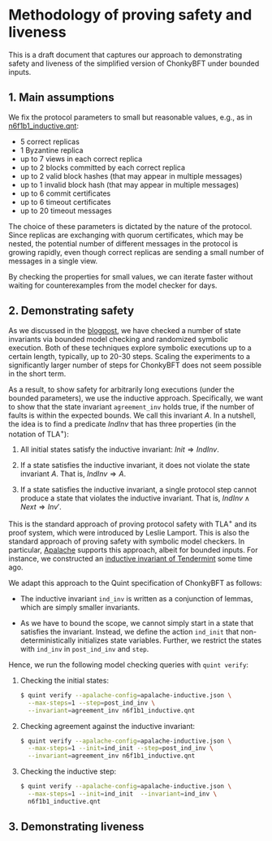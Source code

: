 # Methodology of proving safety and liveness

This is a draft document that captures our approach to demonstrating safety and
liveness of the simplified version of ChonkyBFT under bounded inputs.

## 1. Main assumptions

We fix the protocol parameters to small but reasonable values, e.g., as in
[n6f1b1_inductive.qnt][]:

   - 5 correct replicas
   - 1 Byzantine replica
   - up to 7 views in each correct replica
   - up to 2 blocks committed by each correct replica
   - up to 2 valid block hashes (that may appear in multiple messages)
   - up to 1 invalid block hash (that may appear in multiple messages)
   - up to 6 commit certificates
   - up to 6 timeout certificates
   - up to 20 timeout messages

The choice of these parameters is dictated by the nature of the protocol.  Since
replicas are exchanging with quorum certificates, which may be nested, the
potential number of different messages in the protocol is growing rapidly, even
though correct replicas are sending a small number of messages in a single view.

By checking the properties for small values, we can iterate faster without
waiting for counterexamples from the model checker for days.

## 2. Demonstrating safety

As we discussed in the [blogpost][], we have checked a number of state
invariants via bounded model checking and randomized symbolic execution. Both of
these techniques explore symbolic executions up to a certain length, typically,
up to 20-30 steps. Scaling the experiments to a significantly larger number of
steps for ChonkyBFT does not seem possible in the short term. 

As a result, to show safety for arbitrarily long executions (under the bounded
parameters), we use the inductive approach. Specifically, we want to show that
the state invariant `agreement_inv` holds true, if the number of faults is
within the expected bounds. We call this invariant $A$.  In a nutshell, the idea
is to find a predicate $IndInv$ that has three properties (in the notation of
TLA<sup>+</sup>):

 1. All initial states satisfy the inductive invariant: $Init \Rightarrow IndInv$.
 
 1. If a state satisfies the inductive invariant, it does not violate the state
 invariant $A$. That is, $IndInv \Rightarrow A$.
 
 1. If a state satisfies the inductive invariant, a single protocol step cannot
    produce a state that violates the inductive invariant. That is,
    $IndInv \land Next \Rightarrow Inv'$.

This is the standard approach of proving protocol safety with TLA<sup>+</sup>
and its proof system, which were introduced by Leslie Lamport. This is also the
standard approach of proving safety with symbolic model checkers. In particular,
[Apalache][] supports this approach, albeit for bounded inputs. For instance, we
constructed an [inductive invariant of Tendermint][tendermint-inductive] some
time ago.

We adapt this approach to the Quint specification of ChonkyBFT as follows:

 - The inductive invariant `ind_inv` is written as a conjunction of lemmas,
   which are simply smaller invariants.

 - As we have to bound the scope, we cannot simply start in a state that
 satisfies the invariant. Instead, we define the action `ind_init` that
 non-deterministically initializes state variables. Further, we restrict the
 states with `ind_inv` in `post_ind_inv` and `step`.

Hence, we run the following model checking queries with `quint verify`:

 1. Checking the initial states:
 
    ```sh
    $ quint verify --apalache-config=apalache-inductive.json \
      --max-steps=1 --step=post_ind_inv \
      --invariant=agreement_inv n6f1b1_inductive.qnt
    ```

 1. Checking agreement against the inductive invariant:
 
    ```sh
    $ quint verify --apalache-config=apalache-inductive.json \
      --max-steps=1 --init=ind_init --step=post_ind_inv \
      --invariant=agreement_inv n6f1b1_inductive.qnt
    ```

 1. Checking the inductive step:
 
    ```sh
    $ quint verify --apalache-config=apalache-inductive.json \
      --max-steps=1 --init=ind_init  --invariant=ind_inv \
      n6f1b1_inductive.qnt
    ```
 
## 3. Demonstrating liveness


[n6f1b1_inductive.qnt]: ./n6f1b1_inductive.qnt
[blogpost]: https://protocols-made-fun.com/consensus/matterlabs/quint/specification/modelchecking/2024/07/29/chonkybft.html
[Apalache]: https://github.com/apalache-mc/apalache
[tendermint-inductive]: https://github.com/cometbft/cometbft/blob/main/spec/light-client/accountability/TendermintAccInv_004_draft.tla